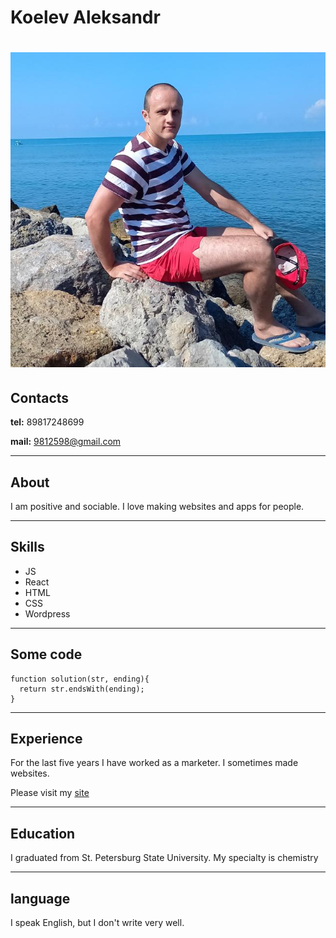 
# Koelev Aleksandr

![Kobelev Aleksandr](/img/kobelev.jpg)
====
## Contacts

**tel:** 89817248699


**mail:** 9812598@gmail.com

---
## About


I am positive and sociable. I love making websites and apps for people.


---
## Skills
* JS
* React
* HTML
* CSS
* Wordpress
---
## Some code
```
function solution(str, ending){
  return str.endsWith(ending);
} 
```
---
## Experience


For the last five years I have worked as a marketer.
I sometimes made websites.


Please visit my [site](https://kobelev.tech/)

---
## Education

I graduated from St. Petersburg State University. My specialty is chemistry

---
## language

I speak English, but I don't write very well.
